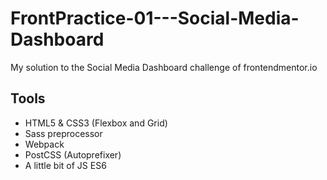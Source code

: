 # FrontPractice-01---Social-Media-Dashboard
My solution to the Social Media Dashboard challenge of frontendmentor.io

## Tools
- HTML5 & CSS3 (Flexbox and Grid)
- Sass preprocessor
- Webpack
- PostCSS (Autoprefixer)
- A little bit of JS ES6
